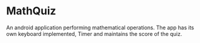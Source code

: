 # MathQuiz
An android application performing mathematical operations. The app has its own keyboard implemented, Timer and maintains the score of the quiz. 
